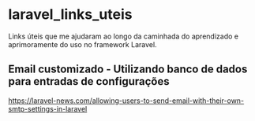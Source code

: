 # laravel_links_uteis
Links úteis que me ajudaram ao longo da caminhada do aprendizado e aprimoramente do uso no framework Laravel.

## Email customizado - Utilizando banco de dados para entradas de configurações
https://laravel-news.com/allowing-users-to-send-email-with-their-own-smtp-settings-in-laravel
